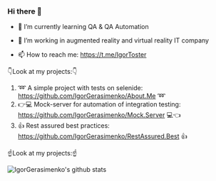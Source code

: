 ### Hi there 👋

- 🌱 I’m currently learning QA & QA Automation

- 🔭 I’m working in augmented reality and virtual reality IT company

- 📫 How to reach me: https://t.me/IgorToster

👇Look at my projects:👇

1. ➿ A simple project with tests on selenide: https://github.com/IgorGerasimenko/About.Me ➿
2. 👉💻 Mock-server for automation of integration testing:
   https://github.com/IgorGerasimenko/Mock.Server 💻👈
3. 👍 Rest assured best practices: https://github.com/IgorGerasimenko/RestAssured.Best 👍

☝️Look at my projects:☝️
<!--
**IgorGerasimenko/IgorGerasimenko** is a ✨ _special_ ✨ repository because its `README.md` (this file) appears on your GitHub profile.

Here are some ideas to get you started:

- 🔭 I’m currently working on ...
- 🌱 I’m currently learning ...
- 👯 I’m looking to collaborate on ...
- 🤔 I’m looking for help with ...
- 💬 Ask me about ...
- 📫 How to reach me: ...
- 😄 Pronouns: ...
- ⚡ Fun fact: ...
-->
![IgorGerasimenko's github stats](https://github-readme-stats.vercel.app/api?username=IgorGerasimenko&show_icons=true&theme=radical)

